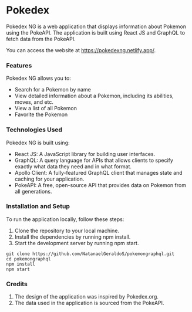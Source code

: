 # Pokedex
Pokedex NG is a web application that displays information about Pokemon using the PokeAPI. The application is built using React JS and GraphQL to fetch data from the PokeAPI.

You can access the website at https://pokedexng.netlify.app/.

### Features
Pokedex NG allows you to:

- Search for a Pokemon by name
- View detailed information about a Pokemon, including its abilities, moves, and etc.
- View a list of all Pokemon
- Favorite the Pokemon

### Technologies Used
Pokedex NG is built using:

- React JS: A JavaScript library for building user interfaces.
- GraphQL: A query language for APIs that allows clients to specify exactly what data they need and in what format.
- Apollo Client: A fully-featured GraphQL client that manages state and caching for your application.
- PokeAPI: A free, open-source API that provides data on Pokemon from all generations.
### Installation and Setup
To run the application locally, follow these steps:

1. Clone the repository to your local machine.
2. Install the dependencies by running npm install.
3. Start the development server by running npm start.

```
git clone https://github.com/NatanaelGeraldoS/pokemongraphql.git
cd pokemongraphql
npm install
npm start
```

### Credits
1. The design of the application was inspired by Pokedex.org.
2. The data used in the application is sourced from the PokeAPI.
